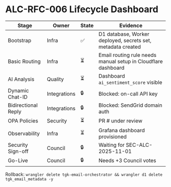 # ALC-RFC-006 Lifecycle Dashboard

| Stage | Owner | State | Evidence |
|-------|-------|-------|----------|
| Bootstrap | Infra | ✅ | D1 database, Worker deployed, secrets set, metadata created |
| Basic Routing | Infra | ⏳ | Email routing rule needs manual setup in Cloudflare dashboard |
| AI Analysis | Quality | ⏳ | Dashboard `ai_sentiment_score` visible |
| Dynamic Chat-ID | Integrations | 🔒 | Blocked: on-call API key |
| Bidirectional Reply | Integrations | 🔒 | Blocked: SendGrid domain auth |
| OPA Policies | Security | ⏳ | PR #<num> under review |
| Observability | Infra | ⏳ | Grafana dashboard provisioned |
| Security Sign-off | Council | 🔒 | Waiting for SEC-ALC-2025-11-01 |
| Go-Live | Council | 🔒 | Needs +3 Council votes |

Rollback: `wrangler delete tgk-email-orchestrator && wrangler d1 delete tgk_email_metadata -y`
